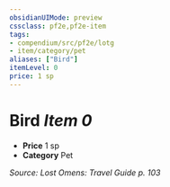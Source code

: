 ```yaml
---
obsidianUIMode: preview
cssclass: pf2e,pf2e-item
tags:
- compendium/src/pf2e/lotg
- item/category/pet
aliases: ["Bird"]
itemLevel: 0
price: 1 sp
---
```

# Bird *Item 0*  

- **Price** 1 sp
- **Category** Pet



*Source: Lost Omens: Travel Guide p. 103*